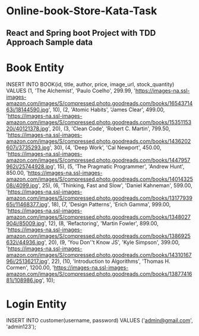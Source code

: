 # Online-book-Store-Kata-Task
React and Spring boot Project with TDD Approach
Sample data
--------------------------------------------------------------------
Book Entity
===========
INSERT INTO BOOK(id, title, author, price, image_url, stock_quantity)
VALUES
(1, 'The Alchemist', 'Paulo Coelho', 299.99, 'https://images-na.ssl-images-amazon.com/images/S/compressed.photo.goodreads.com/books/1654371463i/18144590.jpg', 10),
(2, 'Atomic Habits', 'James Clear', 499.00, 'https://images-na.ssl-images-amazon.com/images/S/compressed.photo.goodreads.com/books/1535115320i/40121378.jpg', 20),
(3, 'Clean Code', 'Robert C. Martin', 799.50, 'https://images-na.ssl-images-amazon.com/images/S/compressed.photo.goodreads.com/books/1436202607i/3735293.jpg', 30),
(4, 'Deep Work', 'Cal Newport', 450.00, 'https://images-na.ssl-images-amazon.com/images/S/compressed.photo.goodreads.com/books/1447957962i/25744928.jpg', 15),
(5, 'The Pragmatic Programmer', 'Andrew Hunt', 850.00, 'https://images-na.ssl-images-amazon.com/images/S/compressed.photo.goodreads.com/books/1401432508i/4099.jpg', 25),
(6, 'Thinking, Fast and Slow', 'Daniel Kahneman', 599.00, 'https://images-na.ssl-images-amazon.com/images/S/compressed.photo.goodreads.com/books/1317793965i/11468377.jpg', 18),
(7, 'Design Patterns', 'Erich Gamma', 999.00, 'https://images-na.ssl-images-amazon.com/images/S/compressed.photo.goodreads.com/books/1348027904i/85009.jpg', 12),
(8, 'Refactoring', 'Martin Fowler', 899.00, 'https://images-na.ssl-images-amazon.com/images/S/compressed.photo.goodreads.com/books/1386925632i/44936.jpg', 20),
(9, 'You Don''t Know JS', 'Kyle Simpson', 399.00, 'https://images-na.ssl-images-amazon.com/images/S/compressed.photo.goodreads.com/books/1431016796i/25136217.jpg', 22),
(10, 'Introduction to Algorithms', 'Thomas H. Cormen', 1200.00, 'https://images-na.ssl-images-amazon.com/images/S/compressed.photo.goodreads.com/books/1387741681i/108986.jpg', 10);


Login Entity
============
INSERT INTO customer(username, password) VALUES ('admin@gmail.com', 'admin123');
